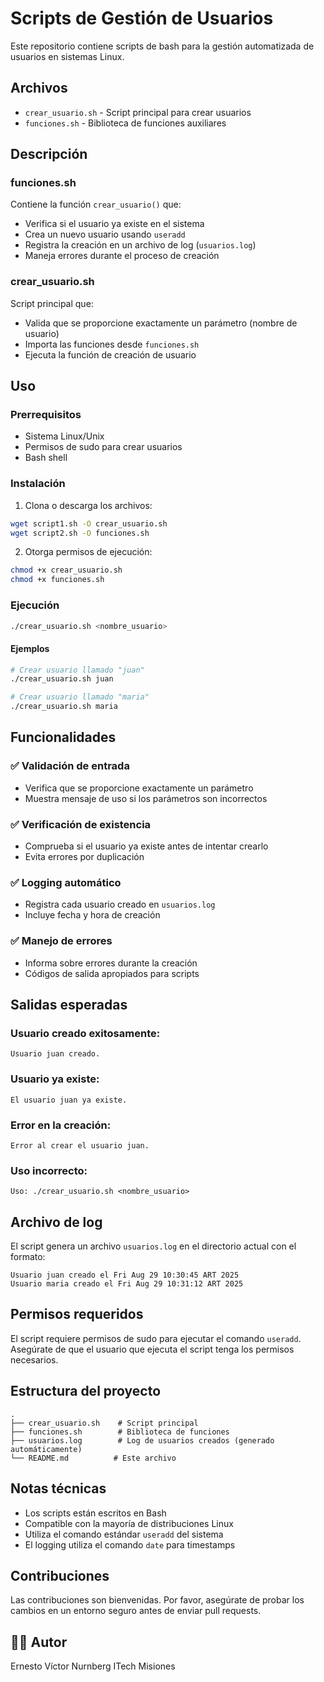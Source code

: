 # Scripts de Gestión de Usuarios

Este repositorio contiene scripts de bash para la gestión automatizada de usuarios en sistemas Linux.

## Archivos

- `crear_usuario.sh` - Script principal para crear usuarios
- `funciones.sh` - Biblioteca de funciones auxiliares

## Descripción

### funciones.sh

Contiene la función `crear_usuario()` que:
- Verifica si el usuario ya existe en el sistema
- Crea un nuevo usuario usando `useradd`
- Registra la creación en un archivo de log (`usuarios.log`)
- Maneja errores durante el proceso de creación

### crear_usuario.sh

Script principal que:
- Valida que se proporcione exactamente un parámetro (nombre de usuario)
- Importa las funciones desde `funciones.sh`
- Ejecuta la función de creación de usuario

## Uso

### Prerrequisitos

- Sistema Linux/Unix
- Permisos de sudo para crear usuarios
- Bash shell

### Instalación

1. Clona o descarga los archivos:
```bash
wget script1.sh -O crear_usuario.sh
wget script2.sh -O funciones.sh
```

2. Otorga permisos de ejecución:
```bash
chmod +x crear_usuario.sh
chmod +x funciones.sh
```

### Ejecución

```bash
./crear_usuario.sh <nombre_usuario>
```

#### Ejemplos

```bash
# Crear usuario llamado "juan"
./crear_usuario.sh juan

# Crear usuario llamado "maria"
./crear_usuario.sh maria
```

## Funcionalidades

### ✅ Validación de entrada
- Verifica que se proporcione exactamente un parámetro
- Muestra mensaje de uso si los parámetros son incorrectos

### ✅ Verificación de existencia
- Comprueba si el usuario ya existe antes de intentar crearlo
- Evita errores por duplicación

### ✅ Logging automático
- Registra cada usuario creado en `usuarios.log`
- Incluye fecha y hora de creación

### ✅ Manejo de errores
- Informa sobre errores durante la creación
- Códigos de salida apropiados para scripts

## Salidas esperadas

### Usuario creado exitosamente:
```
Usuario juan creado.
```

### Usuario ya existe:
```
El usuario juan ya existe.
```

### Error en la creación:
```
Error al crear el usuario juan.
```

### Uso incorrecto:
```
Uso: ./crear_usuario.sh <nombre_usuario>
```

## Archivo de log

El script genera un archivo `usuarios.log` en el directorio actual con el formato:
```
Usuario juan creado el Fri Aug 29 10:30:45 ART 2025
Usuario maria creado el Fri Aug 29 10:31:12 ART 2025
```

## Permisos requeridos

El script requiere permisos de sudo para ejecutar el comando `useradd`. Asegúrate de que el usuario que ejecuta el script tenga los permisos necesarios.

## Estructura del proyecto

```
.
├── crear_usuario.sh    # Script principal
├── funciones.sh        # Biblioteca de funciones
├── usuarios.log        # Log de usuarios creados (generado automáticamente)
└── README.md          # Este archivo
```

## Notas técnicas

- Los scripts están escritos en Bash
- Compatible con la mayoría de distribuciones Linux
- Utiliza el comando estándar `useradd` del sistema
- El logging utiliza el comando `date` para timestamps


## Contribuciones

Las contribuciones son bienvenidas. Por favor, asegúrate de probar los cambios en un entorno seguro antes de enviar pull requests.

## 👨‍💻 Autor
Ernesto Víctor Nurnberg
ITech Misiones
